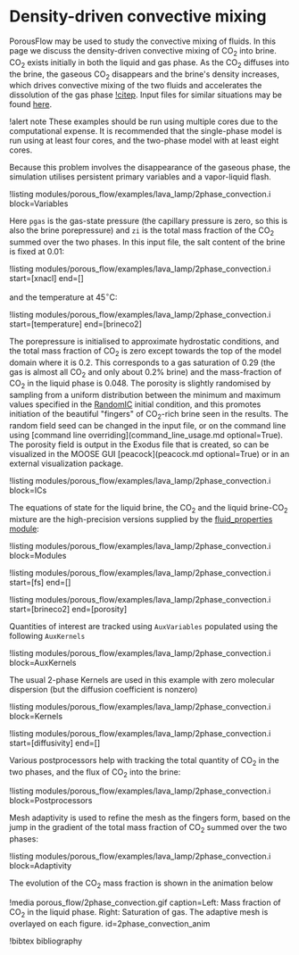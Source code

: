 # Density-driven convective mixing

PorousFlow may be used to study the convective mixing of fluids.  In this page we discuss the density-driven convective mixing of CO$_{2}$ into brine.  CO$_{2}$ exists initially in both the liquid and gas phase.  As the CO$_{2}$ diffuses into the brine, the gaseous CO$_{2}$ disappears and the brine's density increases, which drives convective mixing of the two fluids and accelerates the dissolution of the gas phase [!citep](emami). Input files for similar situations may be found [here](https://github.com/idaholab/moose/blob/master/modules/porous_flow/examples/lava_lamp).

!alert note
These examples should be run using multiple cores due to the computational expense. It is recommended
that the single-phase model is run using at least four cores, and the two-phase model with at least eight cores.

Because this problem involves the disappearance of the gaseous phase, the simulation utilises persistent primary variables and a vapor-liquid flash.

!listing modules/porous_flow/examples/lava_lamp/2phase_convection.i block=Variables

Here `pgas` is the gas-state pressure (the capillary pressure is zero, so this is also the brine porepressure) and `zi` is the total mass fraction of the CO$_{2}$ summed over the two phases.  In this input file, the salt content of the brine is fixed at 0.01:

!listing modules/porous_flow/examples/lava_lamp/2phase_convection.i start=[xnacl] end=[]

and the temperature at 45$^{\circ}$C:

!listing modules/porous_flow/examples/lava_lamp/2phase_convection.i start=[temperature] end=[brineco2]

The porepressure is initialised to approximate hydrostatic conditions, and the total mass fraction of CO$_{2}$ is zero except towards the top of the model domain where it is 0.2.  This corresponds to a gas saturation of 0.29 (the gas is almost all CO$_{2}$ and only about 0.2% brine) and the mass-fraction of CO$_{2}$ in the liquid phase is 0.048.  The porosity is slightly randomised by sampling from a uniform distribution between the minimum and maximum values specified in the [RandomIC](RandomIC.md) initial condition, and this promotes initiation of the beautiful "fingers" of CO$_{2}$-rich brine seen in the results. The random field seed can be changed in the input file, or on the command line using [command line overriding](command_line_usage.md optional=True). The porosity field is output in the Exodus file that is created, so
can be visualized in the MOOSE GUI [peacock](peacock.md optional=True) or in an external visualization package.

!listing modules/porous_flow/examples/lava_lamp/2phase_convection.i block=ICs

The equations of state for the liquid brine, the CO$_{2}$ and the liquid brine-CO$_{2}$ mixture are the high-precision versions supplied by the [fluid_properties module](fluid_properties/index.md):

!listing modules/porous_flow/examples/lava_lamp/2phase_convection.i block=Modules

!listing modules/porous_flow/examples/lava_lamp/2phase_convection.i start=[fs] end=[]

!listing modules/porous_flow/examples/lava_lamp/2phase_convection.i start=[brineco2] end=[porosity]

Quantities of interest are tracked using `AuxVariables` populated using the following `AuxKernels`

!listing modules/porous_flow/examples/lava_lamp/2phase_convection.i block=AuxKernels

The usual 2-phase Kernels are used in this example with zero molecular dispersion (but the diffusion coefficient is nonzero)

!listing modules/porous_flow/examples/lava_lamp/2phase_convection.i block=Kernels

!listing modules/porous_flow/examples/lava_lamp/2phase_convection.i start=[diffusivity] end=[]

Various postprocessors help with tracking the total quantity of CO$_{2}$ in the two phases, and the flux of CO$_{2}$ into the brine:

!listing modules/porous_flow/examples/lava_lamp/2phase_convection.i block=Postprocessors

Mesh adaptivity is used to refine the mesh as the fingers form, based on the jump in the gradient of the total mass fraction of CO$_{2}$ summed over the two phases:

!listing modules/porous_flow/examples/lava_lamp/2phase_convection.i block=Adaptivity

The evolution of the CO$_{2}$ mass fraction is shown in the animation below

!media porous_flow/2phase_convection.gif caption=Left: Mass fraction of CO$_2$ in the liquid phase.  Right: Saturation of gas.  The adaptive mesh is overlayed on each figure.  id=2phase_convection_anim

!bibtex bibliography
